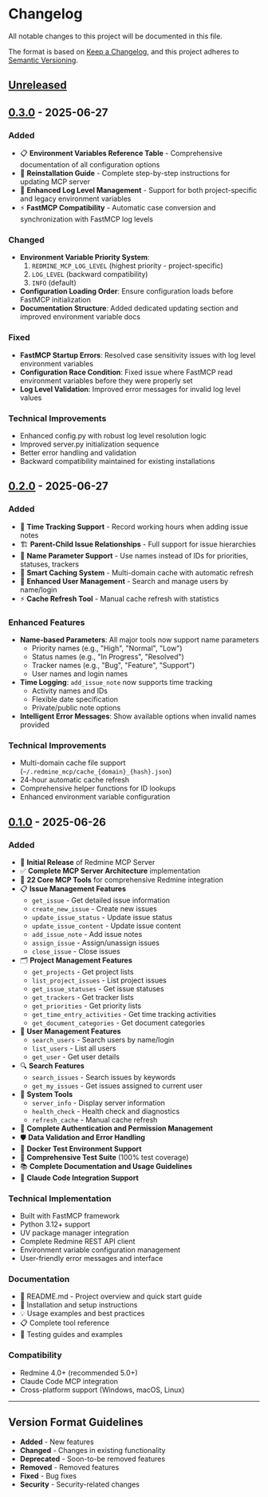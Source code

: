 # Changelog

All notable changes to this project will be documented in this file.

The format is based on [Keep a Changelog](https://keepachangelog.com/en/1.0.0/),
and this project adheres to [Semantic Versioning](https://semver.org/spec/v2.0.0.html).

## [Unreleased]

## [0.3.0] - 2025-06-27

### Added
- 📋 **Environment Variables Reference Table** - Comprehensive documentation of all configuration options
- 🔄 **Reinstallation Guide** - Complete step-by-step instructions for updating MCP server
- 🔧 **Enhanced Log Level Management** - Support for both project-specific and legacy environment variables
- ⚡ **FastMCP Compatibility** - Automatic case conversion and synchronization with FastMCP log levels

### Changed
- **Environment Variable Priority System**: 
  1. `REDMINE_MCP_LOG_LEVEL` (highest priority - project-specific)
  2. `LOG_LEVEL` (backward compatibility)
  3. `INFO` (default)
- **Configuration Loading Order**: Ensure configuration loads before FastMCP initialization
- **Documentation Structure**: Added dedicated updating section and improved environment variable docs

### Fixed
- **FastMCP Startup Errors**: Resolved case sensitivity issues with log level environment variables
- **Configuration Race Condition**: Fixed issue where FastMCP read environment variables before they were properly set
- **Log Level Validation**: Improved error messages for invalid log level values

### Technical Improvements
- Enhanced config.py with robust log level resolution logic
- Improved server.py initialization sequence
- Better error handling and validation
- Backward compatibility maintained for existing installations

## [0.2.0] - 2025-06-27

### Added
- 🎯 **Time Tracking Support** - Record working hours when adding issue notes
- 🏗️ **Parent-Child Issue Relationships** - Full support for issue hierarchies
- 🎯 **Name Parameter Support** - Use names instead of IDs for priorities, statuses, trackers
- 🧠 **Smart Caching System** - Multi-domain cache with automatic refresh
- 👥 **Enhanced User Management** - Search and manage users by name/login
- ⚡ **Cache Refresh Tool** - Manual cache refresh with statistics

### Enhanced Features
- **Name-based Parameters**: All major tools now support name parameters
  - Priority names (e.g., "High", "Normal", "Low")
  - Status names (e.g., "In Progress", "Resolved")
  - Tracker names (e.g., "Bug", "Feature", "Support")
  - User names and login names
- **Time Logging**: `add_issue_note` now supports time tracking
  - Activity names and IDs
  - Flexible date specification
  - Private/public note options
- **Intelligent Error Messages**: Show available options when invalid names provided

### Technical Improvements
- Multi-domain cache file support (`~/.redmine_mcp/cache_{domain}_{hash}.json`)
- 24-hour automatic cache refresh
- Comprehensive helper functions for ID lookups
- Enhanced environment variable configuration

## [0.1.0] - 2025-06-26

### Added
- 🎉 **Initial Release** of Redmine MCP Server
- ✅ **Complete MCP Server Architecture** implementation
- 🔧 **22 Core MCP Tools** for comprehensive Redmine integration
- 📋 **Issue Management Features**
  - `get_issue` - Get detailed issue information
  - `create_new_issue` - Create new issues
  - `update_issue_status` - Update issue status
  - `update_issue_content` - Update issue content
  - `add_issue_note` - Add issue notes
  - `assign_issue` - Assign/unassign issues
  - `close_issue` - Close issues
- 🗂️ **Project Management Features**
  - `get_projects` - Get project lists
  - `list_project_issues` - List project issues
  - `get_issue_statuses` - Get issue statuses
  - `get_trackers` - Get tracker lists
  - `get_priorities` - Get priority lists
  - `get_time_entry_activities` - Get time tracking activities
  - `get_document_categories` - Get document categories
- 👥 **User Management Features**
  - `search_users` - Search users by name/login
  - `list_users` - List all users
  - `get_user` - Get user details
- 🔍 **Search Features**
  - `search_issues` - Search issues by keywords
  - `get_my_issues` - Get issues assigned to current user
- 🔧 **System Tools**
  - `server_info` - Display server information
  - `health_check` - Health check and diagnostics
  - `refresh_cache` - Manual cache refresh
- 🔐 **Complete Authentication and Permission Management**
- 🛡️ **Data Validation and Error Handling**
- 🐳 **Docker Test Environment Support**
- 🧪 **Comprehensive Test Suite** (100% test coverage)
- 📚 **Complete Documentation and Usage Guidelines**
- 🔗 **Claude Code Integration Support**

### Technical Implementation
- Built with FastMCP framework
- Python 3.12+ support
- UV package manager integration
- Complete Redmine REST API client
- Environment variable configuration management
- User-friendly error messages and interface

### Documentation
- 📖 README.md - Project overview and quick start guide
- 🚀 Installation and setup instructions
- 💡 Usage examples and best practices
- 📋 Complete tool reference
- 🧪 Testing guides and examples

### Compatibility
- Redmine 4.0+ (recommended 5.0+)
- Claude Code MCP integration
- Cross-platform support (Windows, macOS, Linux)

---

## Version Format Guidelines

- **Added** - New features
- **Changed** - Changes in existing functionality
- **Deprecated** - Soon-to-be removed features
- **Removed** - Removed features
- **Fixed** - Bug fixes
- **Security** - Security-related changes

[Unreleased]: https://github.com/snowild/redmine-mcp/compare/v0.3.0...HEAD
[0.3.0]: https://github.com/snowild/redmine-mcp/compare/v0.2.0...v0.3.0
[0.2.0]: https://github.com/snowild/redmine-mcp/compare/v0.1.0...v0.2.0
[0.1.0]: https://github.com/snowild/redmine-mcp/releases/tag/v0.1.0